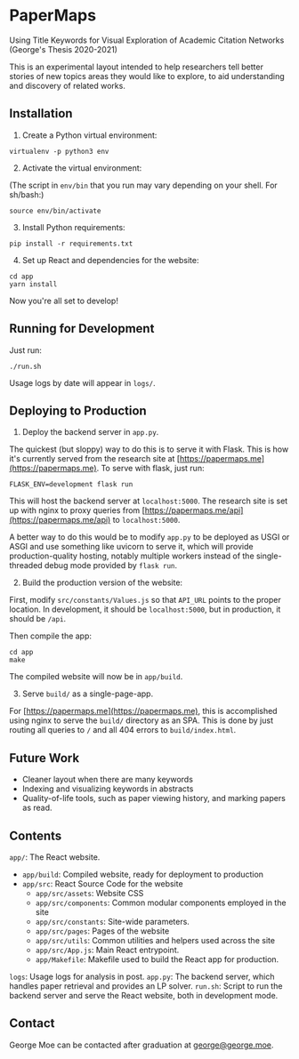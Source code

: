 PaperMaps
=====
Using Title Keywords for Visual Exploration of Academic Citation Networks
(George's Thesis 2020-2021)

This is an experimental layout intended to help researchers tell better stories of new topics areas they would like to
explore, to aid understanding and discovery of related works.


Installation
-----

1. Create a Python virtual environment:

```shell
virtualenv -p python3 env
```

2. Activate the virtual environment:

(The script in `env/bin` that you run may vary depending on your shell. For sh/bash:)

```shell
source env/bin/activate
```

3. Install Python requirements:

```shell
pip install -r requirements.txt
```

4. Set up React and dependencies for the website:

```shell
cd app
yarn install
```

Now you're all set to develop!


Running for Development
-----

Just run:

```shell
./run.sh
```

Usage logs by date will appear in `logs/`.

Deploying to Production
-----

1. Deploy the backend server in `app.py`.

The quickest (but sloppy) way to do this is to serve it with Flask. This is how it's currently served from the research
site at [https://papermaps.me](https://papermaps.me). To serve with flask, just run:

```shell
FLASK_ENV=development flask run
```

This will host the backend server at `localhost:5000`. The research site is set up with nginx to proxy queries from
[https://papermaps.me/api](https://papermaps.me/api) to `localhost:5000`.

A better way to do this would be to modify `app.py` to be deployed as USGI or ASGI and use something like uvicorn to
serve it, which will provide production-quality hosting, notably multiple workers instead of the single-threaded debug
mode provided by `flask run`.

2. Build the production version of the website:

First, modify `src/constants/Values.js` so that `API_URL` points to the proper location. In development, it should be
`localhost:5000`, but in production, it should be `/api`.

Then compile the app:

```shell
cd app
make
```

The compiled website will now be in `app/build`.

3. Serve `build/` as a single-page-app.

For [https://papermaps.me](https://papermaps.me), this is accomplished using nginx to serve the `build/` directory as an
SPA. This is done by just routing all queries to `/` and all 404 errors to `build/index.html`.


Future Work
-----

* Cleaner layout when there are many keywords
* Indexing and visualizing keywords in abstracts
* Quality-of-life tools, such as paper viewing history, and marking papers as read.

Contents
-----

`app/`: The React website.

* `app/build`: Compiled website, ready for deployment to production
* `app/src`: React Source Code for the website
    * `app/src/assets`: Website CSS
    * `app/src/components`: Common modular components employed in the site
    * `app/src/constants`: Site-wide parameters.
    * `app/src/pages`: Pages of the website
    * `app/src/utils`: Common utilities and helpers used across the site
    * `app/src/App.js`: Main React entrypoint.
    * `app/Makefile`: Makefile used to build the React app for production.

`logs`: Usage logs for analysis in post.
`app.py`: The backend server, which handles paper retrieval and provides an LP solver.
`run.sh`: Script to run the backend server and serve the React website, both in development mode.


Contact
-----

George Moe can be contacted after graduation at [george@george.moe](mailto:george@george.moe).

